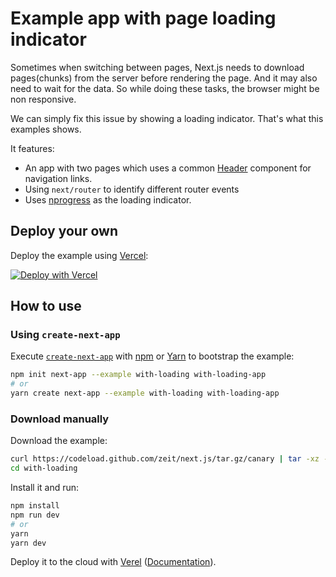 # Example app with page loading indicator

Sometimes when switching between pages, Next.js needs to download pages(chunks) from the server before rendering the page. And it may also need to wait for the data. So while doing these tasks, the browser might be non responsive.

We can simply fix this issue by showing a loading indicator. That's what this examples shows.

It features:

- An app with two pages which uses a common [Header](./components/Header.js) component for navigation links.
- Using `next/router` to identify different router events
- Uses [nprogress](https://github.com/rstacruz/nprogress) as the loading indicator.

## Deploy your own

Deploy the example using [Vercel](https://vercel.com):

[![Deploy with Vercel](https://vercel.com/button)](https://vercel.com/import/project?template=https://github.com/zeit/next.js/tree/canary/examples/with-loading)

## How to use

### Using `create-next-app`

Execute [`create-next-app`](https://github.com/zeit/next.js/tree/canary/packages/create-next-app) with [npm](https://docs.npmjs.com/cli/init) or [Yarn](https://yarnpkg.com/lang/en/docs/cli/create/) to bootstrap the example:

```bash
npm init next-app --example with-loading with-loading-app
# or
yarn create next-app --example with-loading with-loading-app
```

### Download manually

Download the example:

```bash
curl https://codeload.github.com/zeit/next.js/tar.gz/canary | tar -xz --strip=2 next.js-canary/examples/with-loading
cd with-loading
```

Install it and run:

```bash
npm install
npm run dev
# or
yarn
yarn dev
```

Deploy it to the cloud with [Verel](https://vercel.com/import?filter=next.js&utm_source=github&utm_medium=readme&utm_campaign=next-example) ([Documentation](https://nextjs.org/docs/deployment)).
